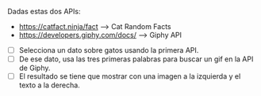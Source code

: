 Dadas estas dos APIs:

- https://catfact.ninja/fact --> Cat Random Facts
- https://developers.giphy.com/docs/ --> Giphy API

- [ ] Selecciona un dato sobre gatos usando la primera API.
- [ ] De ese dato, usa las tres primeras palabras para buscar un gif en la API de Giphy.
- [ ] El resultado se tiene que mostrar con una imagen a la izquierda y el texto a la derecha.
